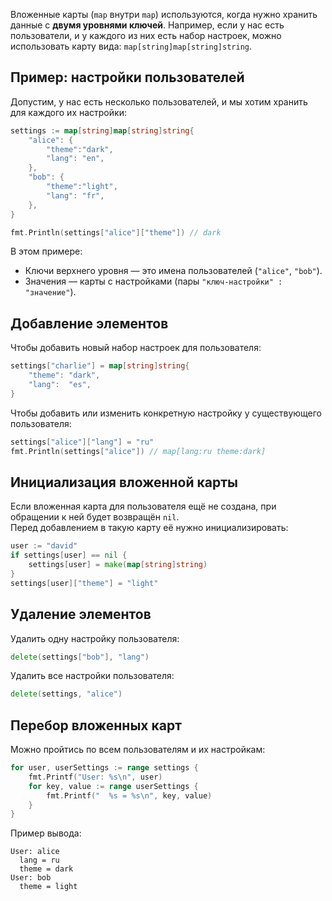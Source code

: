Вложенные карты (`map` внутри `map`) используются, когда нужно хранить данные с **двумя уровнями ключей**. Например, если у нас есть пользователи, и у каждого из них есть набор настроек, можно использовать карту вида: `map[string]map[string]string`.

## Пример: настройки пользователей

Допустим, у нас есть несколько пользователей, и мы хотим хранить для каждого их настройки:

```go
settings := map[string]map[string]string{
	"alice": {
		"theme":"dark",
		"lang": "en",
	},
	"bob": {
		"theme":"light",
		"lang": "fr",
	},
}

fmt.Println(settings["alice"]["theme"]) // dark
```

В этом примере:

- Ключи верхнего уровня — это имена пользователей (`"alice"`, `"bob"`).
- Значения — карты с настройками (пары `"ключ-настройки" : "значение"`).

## Добавление элементов

Чтобы добавить новый набор настроек для пользователя:

```go
settings["charlie"] = map[string]string{
	"theme": "dark",
	"lang":  "es",
}
```

Чтобы добавить или изменить конкретную настройку у существующего пользователя:

```go
settings["alice"]["lang"] = "ru"
fmt.Println(settings["alice"]) // map[lang:ru theme:dark]
```

## Инициализация вложенной карты

Если вложенная карта для пользователя ещё не создана, при обращении к ней будет возвращён `nil`.  
Перед добавлением в такую карту её нужно инициализировать:

```go
user := "david"
if settings[user] == nil {
	settings[user] = make(map[string]string)
}
settings[user]["theme"] = "light"
```

## Удаление элементов

Удалить одну настройку пользователя:

```go
delete(settings["bob"], "lang")
```

Удалить все настройки пользователя:

```go
delete(settings, "alice")
```

## Перебор вложенных карт

Можно пройтись по всем пользователям и их настройкам:

```go
for user, userSettings := range settings {
	fmt.Printf("User: %s\n", user)
	for key, value := range userSettings {
		fmt.Printf("  %s = %s\n", key, value)
	}
}
```

Пример вывода:

```text
User: alice
  lang = ru
  theme = dark
User: bob
  theme = light
```
